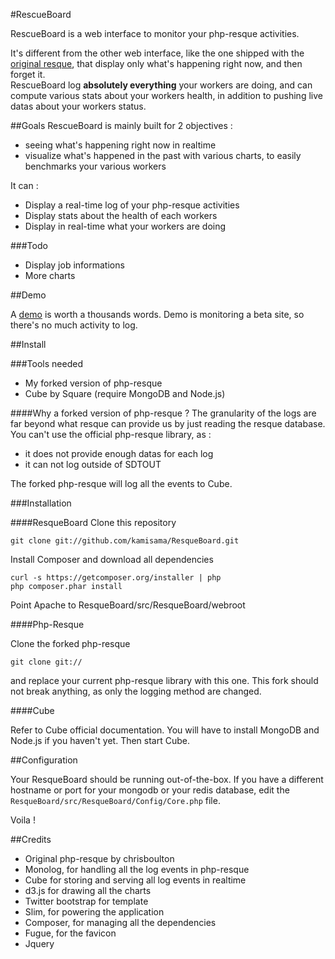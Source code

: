 #RescueBoard

RescueBoard is a web interface to monitor your php-resque activities.

It's different from the other web interface, like the one shipped with the [original resque](https://github.com/defunkt/resque/#the-front-end), that display only what's happening right now, and then forget it.  
RescueBoard log **absolutely everything** your workers are doing, and can compute various stats about your workers health, in addition to pushing live datas about your workers status.

##Goals
RescueBoard is mainly built for 2 objectives :

* seeing what's happening right now in realtime
* visualize what's happened in the past with various charts, to easily benchmarks your various workers

It can :

* Display a real-time log of your php-resque activities
* Display stats about the health of each workers
* Display in real-time what your workers are doing

###Todo
* Display job informations
* More charts

##Demo

A [demo](http://resque.neetcafe.com/) is worth a thousands words. Demo is monitoring a beta site, so there's no much activity to log.

##Install

###Tools needed
* My forked version of php-resque
* Cube by Square (require MongoDB and Node.js)

####Why a forked version of php-resque ?
The granularity of the logs are far beyond what resque can provide us by just reading the resque database.  
You can't use the official php-resque library, as :

* it does not provide enough datas for each log
* it can not log outside of SDTOUT

The forked php-resque will log all the events to Cube.

###Installation

####ResqueBoard
Clone this repository
	
	git clone git://github.com/kamisama/ResqueBoard.git 
	
Install Composer and download all dependencies

	curl -s https://getcomposer.org/installer | php
	php composer.phar install
	
Point Apache to	ResqueBoard/src/ResqueBoard/webroot

####Php-Resque

Clone the forked php-resque

	git clone git://
	
and replace your current php-resque library with this one. This fork should not break anything, as only the logging method are changed.

####Cube

Refer to Cube official documentation. You will have to install MongoDB and Node.js if you haven't yet.
Then start Cube.

##Configuration

Your ResqueBoard should be running out-of-the-box. If you have a different hostname or port for your mongodb or your redis database, edit the `ResqueBoard/src/ResqueBoard/Config/Core.php` file.

Voila !

##Credits

* Original php-resque by chrisboulton
* Monolog, for handling all the log events in php-resque
* Cube for storing and serving all log events in realtime
* d3.js for drawing all the charts
* Twitter bootstrap for template
* Slim, for powering the application
* Composer, for managing all the dependencies
* Fugue, for the favicon
* Jquery